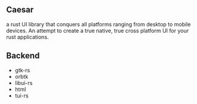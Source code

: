 ## Caesar
a rust UI library that conquers all platforms ranging from desktop to mobile devices.
An attempt to create a true native, true cross platform UI for your rust applications.


## Backend
- gtk-rs
- orbtk
- libui-rs
- html
- tui-rs 
